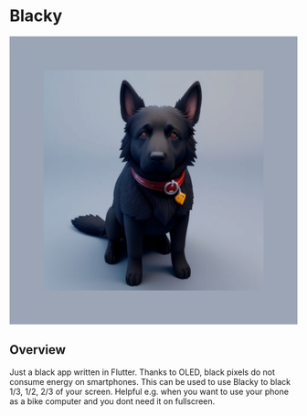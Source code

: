 # Blacky
![icon.png](icon.png)

## Overview
Just a black app written in Flutter. Thanks to OLED, black pixels do not consume energy on smartphones. This can be used to use Blacky to
black 1/3, 1/2, 2/3 of your screen. Helpful e.g. when you want to use your phone as a bike computer and you dont need it
on fullscreen.